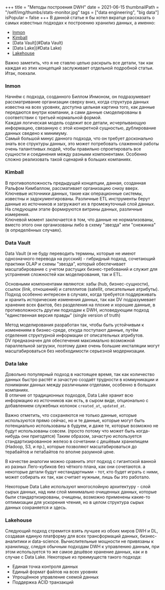+++
title = "Методы построения DWH"
date = 2021-06-15
thumbnailPath = "/self/img/thumbs/stats-monitor.jpg"
tags = ["data engineering", "big data"]
isPopular = false
+++
В данной статье я бы хотел вкратце рассказать о самых известных подходах к построению хранилиз данных, а именно:
- [Inmon](#Inmon)
- [Kimball](#Kimball)
- [Data Vault](#Data Vault)
- [Data Lake](#Data Lake)
- [Lakehouse](#Lakehouse)

Важно заметить, что я не ставлю целью раскрыть все детали, так как каждая из этих концепций заслуживает отдельной подробной статьи.  
Итак, поехали.

### Inmon
Начнём с подхода, созданного Биллом Инмоном, он подразумевает рассматривание организации сверху вниз,
когда структура данных известна на всех уровнях, доступна цельная картина того, как данные передаются внутри компании,
а сами данные смоделированы в соответствии с третьей нормальной формой.  
Каждая логическая модель содежит все детали, исчерпывающую информацию, связанную с этой конкретной сущностью, дублирование данных сведено к минимуму.  
Самый большой минус данного подхода, что он требует досконально знать все структуры данных, это может потребовать слаженной работы
очень талантливых людей, чтобы правильно спроетировать все сущности и соединения между разными компонентами. Особенно сложно
реализовать такой сценарий в больших компаниях.

### Kimball
В противоположность предыдущей концепции, данная, созданная Ральфом Кимбаллом, рассмативает организацию снизу вверх.
Ключевые источники данных, такие как операционные системы, известны и задокументированы.
Различные ETL инструменты берут данные из источников и загружают их в промежуточный слой данных.
На следующем этапе формируются витрины данных, различные измерения.  
Ключевой момент заключается в том, что данные не нормализованы,
вместо этого они организованы либо в схему "звезда" или "снежинка" (в определённых случаях).

### Data Vault
Data Vault (я не буду переводить термины, которые не имеют однозначного перевода на русский) - гибридный подход,
сочетающий практики OLAP и схемы "звезда", который обеспечивает масштабирование с учетом растущих бизнес-требований и 
служит для устранения сложностей как моделирования, так и ETL.

Основными компонентами являются: хабы (hub, бизнес-сущности), ссылок (link, отношений) и сателлитов (satellit, описательные атрибуты).
Подход особенно интересен в случаях, когда требуется поддерживать и хранить исторические изменения данных,
так как DV подразумевает хранение всех фактов, без разделения на плохие и хорошие данные, в противоложность 
другим подходам к DWH, исповедующим подход "единственная версия правды" (single version of truth)

Метод моделирования разработан так, чтобы быть устойчивым к изменениям в бизнес-среде, откуда поступают данные,
путём отделения структурной информации от описательных атрибутов.  
DV предназначен для обеспечения максимально возможной параллельной загрузки, поэтому даже очень большие инсталяции
могут масштабироваться без необходимости серьезной модернизации.


### Data lake
Довольно популярный подход в настоящее время, так как количество данных быстро растёт и зачастую создаёт трудности в коммуникации
и понимании данных между различными отделами, особенно в больших компаниях.  
В отличие от традиционных подходов, Data Lake хранит всю информацию из источников как есть, в сыром виде,
опционально с добавлением служебных колонок `created_at`, `updated_at`.  

Важно отметить, что сохраняются не только данные, которые используются прямо сейчас, но и те данные, которые могут быть
потенциально использованы в будуем, и даже те, которые возможно не будут использованы совсем. (просто потому что может быть когда-нибудь они пригодятся)
Таким образом, зачастую используется стандартизированное железо в сочетании с дешёвым хранилищем (Hadoop, S3, и пр.), которые
позволяют масштабироваться до терабайтов и петабайтов по вполне разумной цене.

В качестве аналогии можно сравнить этот подход с гигантской ванной из разных Лего-кубиков без чёткого плана, как они сочетаются.
а некоторые детали будут нестандартными - тот, кто будет играть с ними, может собирать их так, как считает нужным, лишь бы это работало.  

Некоторые Data Lake используют многослойную архитектуру - слой сырых данных, над ним слой минимально очищенных данных,
которые были стандартизированы, очищены, возможно применены какие-то оптимизации для ускорения чтения, но в целом 
структура сырых данных сохраняется и здесь.


### Lakehouse
Следующий подход стремится взять лучшее из обоих миров DWH и DL, создавая единую платформу для всех трансформаций данных,
бизнес-аналитики и data-science.
Вычислительные мощности не привязаны к хранилищу, следуя обычным подходам DWH к управлению данным, при этом используется
то же самое дешёвое хранение данных, как и в случае с Data Lake.
Некоторые из преимуществ такого подхода:
- Единая точка контроля данных
- Единый формат файлов на всех уровнях 
- Упрощённое управление схемой данных
- Поддержка ACID транзакций

